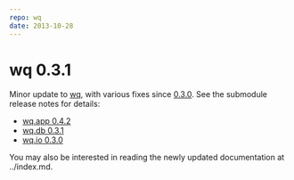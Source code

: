 ```yaml
---
repo: wq
date: 2013-10-28
---
```


# wq 0.3.1

Minor update to [wq](../index.md), with various fixes since [0.3.0](./wq-0.3.0.md).  See the submodule release notes for details:
- [wq.app 0.4.2](./wq.app-0.4.2.md)
- [wq.db 0.3.1](./wq.db-0.3.1.md)
- [wq.io 0.3.0](./itertable-0.3.0.md)

You may also be interested in reading the newly updated documentation at ../index.md.
